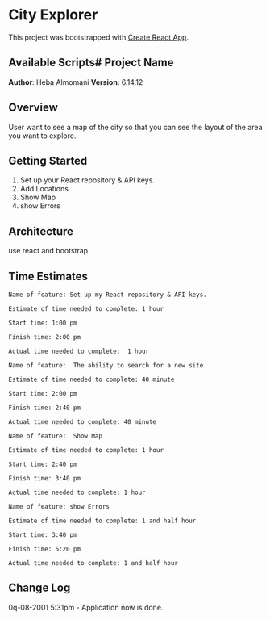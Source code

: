 # City Explorer

This project was bootstrapped with [Create React App](https://github.com/facebook/create-react-app).

## Available Scripts# Project Name

**Author**: Heba Almomani
**Version**:  6.14.12

## Overview
User want to see a map of the city so that you can see the layout of the area you want to explore.

## Getting Started
1. Set up your React repository & API keys.
2. Add Locations
3. Show Map
4. show Errors

## Architecture
use react and bootstrap

## Time Estimates

```
Name of feature: Set up my React repository & API keys.

Estimate of time needed to complete: 1 hour

Start time: 1:00 pm

Finish time: 2:00 pm

Actual time needed to complete:  1 hour

```

```
Name of feature:  The ability to search for a new site

Estimate of time needed to complete: 40 minute

Start time: 2:00 pm

Finish time: 2:40 pm

Actual time needed to complete: 40 minute

```

```
Name of feature:  Show Map

Estimate of time needed to complete: 1 hour

Start time: 2:40 pm

Finish time: 3:40 pm

Actual time needed to complete: 1 hour

```

```
Name of feature: show Errors

Estimate of time needed to complete: 1 and half hour

Start time: 3:40 pm

Finish time: 5:20 pm

Actual time needed to complete: 1 and half hour

```

## Change Log
0q-08-2001 5:31pm - Application now is done.





